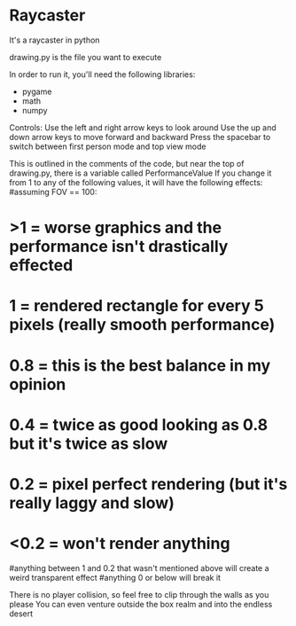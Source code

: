 # Raycaster
It's a raycaster in python

drawing.py is the file you want to execute

In order to run it, you'll need the following libraries: 
- pygame
- math
- numpy

Controls:
Use the left and right arrow keys to look around
Use the up and down arrow keys to move forward and backward
Press the spacebar to switch between first person mode and top view mode

This is outlined in the comments of the code, but near the top of drawing.py, there is a variable called PerformanceValue
If you change it from 1 to any of the following values, it will have the following effects: 
#assuming FOV == 100:
# >1 = worse graphics and the performance isn't drastically effected
# 1 = rendered rectangle for every 5 pixels (really smooth performance)
# 0.8 = this is the best balance in my opinion
# 0.4 = twice as good looking as 0.8 but it's twice as slow
# 0.2 = pixel perfect rendering (but it's really laggy and slow)
# <0.2 = won't render anything
#anything between 1 and 0.2 that wasn't mentioned above will create a weird transparent effect
#anything 0 or below will break it

There is no player collision, so feel free to clip through the walls as you please
You can even venture outside the box realm and into the endless desert
